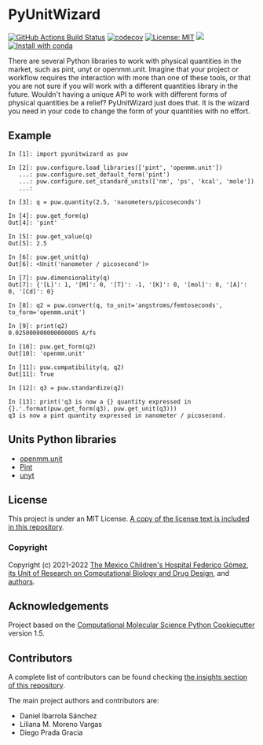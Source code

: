 # PyUnitWizard

[//]: # (Badges)
[![GitHub Actions Build Status](https://github.com/uibcdf/PyUnitWizard/workflows/CI/badge.svg)](https://github.com/uibcdf/PyUnitWizard/actions?query=workflow%3ACI)
[![codecov](https://codecov.io/gh/uibcdf/PyUnitWizard/branch/master/graph/badge.svg)](https://codecov.io/gh/uibcdf/PyUnitWizard/branch/master)
[![License: MIT](https://img.shields.io/badge/License-MIT-yellow.svg)](https://opensource.org/licenses/MIT)
[![](https://img.shields.io/badge/python-3.7%20%7C%203.8%20%7C%203.9-blue.svg)](https://www.python.org/downloads/) 
[![Install with conda](https://img.shields.io/badge/Install%20with-conda-brightgreen.svg)](https://conda.anaconda.org/uibcdf/pyunitwizard)

There are several Python libraries to work with physical quantities in the market, such as pint, unyt or openmm.unit. Imagine that your project or workflow requires the interaction with more than one of these tools, or that you are not sure if you will work with a different quantities library in the future. Wouldn't having a unique API to work with different forms of physical quantities be a relief? PyUnitWizard just does that. It is the wizard you need in your code to change the form of your quantities with no effort.

## Example

```ipython
In [1]: import pyunitwizard as puw

In [2]: puw.configure.load_libraries(['pint', 'openmm.unit'])
   ...: puw.configure.set_default_form('pint')
   ...: puw.configure.set_standard_units(['nm', 'ps', 'kcal', 'mole'])
   ...: 

In [3]: q = puw.quantity(2.5, 'nanometers/picoseconds')

In [4]: puw.get_form(q)
Out[4]: 'pint'

In [5]: puw.get_value(q)
Out[5]: 2.5

In [6]: puw.get_unit(q)
Out[6]: <Unit('nanometer / picosecond')>

In [7]: puw.dimensionality(q)
Out[7]: {'[L]': 1, '[M]': 0, '[T]': -1, '[K]': 0, '[mol]': 0, '[A]': 0, '[Cd]': 0}

In [8]: q2 = puw.convert(q, to_unit='angstroms/femtoseconds', to_form='openmm.unit')

In [9]: print(q2)
0.025000000000000005 A/fs

In [10]: puw.get_form(q2)
Out[10]: 'openmm.unit'

In [11]: puw.compatibility(q, q2)
Out[11]: True

In [12]: q3 = puw.standardize(q2)

In [13]: print('q3 is now a {} quantity expressed in {}.'.format(puw.get_form(q3), puw.get_unit(q3)))
q3 is now a pint quantity expressed in nanometer / picosecond.
```

## Units Python libraries
- [openmm.unit](https://github.com/openmm/openmm/tree/master/wrappers/python/simtk/unit)
- [Pint](https://pint.readthedocs.io/en/stable/)
- [unyt](https://unyt.readthedocs.io/en/stable/)

## License

This project is under an MIT License. [A copy of the license text is included in this repository](LICENSE).

### Copyright

Copyright (c) 2021-2022 [The Mexico Children's Hospital Federico Gómez](http://himfg.com.mx/), [its Unit of Research on Computational
Biology and Drug Design](http://uibcdf.org), and [authors](https://github.com/uibcdf/OpenExplorer/graphs/contributors).

## Acknowledgements

Project based on the [Computational Molecular Science Python Cookiecutter](https://github.com/molssi/cookiecutter-cms) version 1.5.

## Contributors

A complete list of contributors can be found checking [the insights section of this
repository](https://github.com/uibcdf/OpenExplorer/graphs/contributors).

The main project authors and contributors are:

- Daniel Ibarrola Sánchez
- Liliana M. Moreno Vargas
- Diego Prada Gracia

